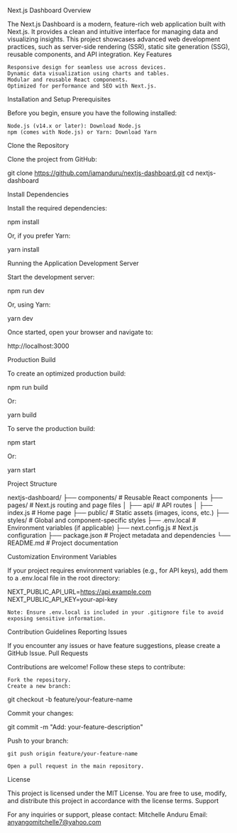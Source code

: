 Next.js Dashboard
Overview

The Next.js Dashboard is a modern, feature-rich web application built with Next.js. It provides a clean and intuitive interface for managing data and visualizing insights. This project showcases advanced web development practices, such as server-side rendering (SSR), static site generation (SSG), reusable components, and API integration.
Key Features

    Responsive design for seamless use across devices.
    Dynamic data visualization using charts and tables.
    Modular and reusable React components.
    Optimized for performance and SEO with Next.js.

Installation and Setup
Prerequisites

Before you begin, ensure you have the following installed:

    Node.js (v14.x or later): Download Node.js
    npm (comes with Node.js) or Yarn: Download Yarn

Clone the Repository

Clone the project from GitHub:

git clone https://github.com/iamanduru/nextjs-dashboard.git
cd nextjs-dashboard

Install Dependencies

Install the required dependencies:

npm install

Or, if you prefer Yarn:

yarn install

Running the Application
Development Server

Start the development server:

npm run dev

Or, using Yarn:

yarn dev

Once started, open your browser and navigate to:

http://localhost:3000

Production Build

To create an optimized production build:

npm run build

Or:

yarn build

To serve the production build:

npm start

Or:

yarn start

Project Structure

nextjs-dashboard/
├── components/          # Reusable React components
├── pages/               # Next.js routing and page files
│   ├── api/             # API routes
│   ├── index.js         # Home page
├── public/              # Static assets (images, icons, etc.)
├── styles/              # Global and component-specific styles
├── .env.local           # Environment variables (if applicable)
├── next.config.js       # Next.js configuration
├── package.json         # Project metadata and dependencies
└── README.md            # Project documentation

Customization
Environment Variables

If your project requires environment variables (e.g., for API keys), add them to a .env.local file in the root directory:

NEXT_PUBLIC_API_URL=https://api.example.com
NEXT_PUBLIC_API_KEY=your-api-key

    Note: Ensure .env.local is included in your .gitignore file to avoid exposing sensitive information.

Contribution Guidelines
Reporting Issues

If you encounter any issues or have feature suggestions, please create a GitHub Issue.
Pull Requests

Contributions are welcome! Follow these steps to contribute:

    Fork the repository.
    Create a new branch:

git checkout -b feature/your-feature-name

Commit your changes:

git commit -m "Add: your-feature-description"

Push to your branch:

    git push origin feature/your-feature-name

    Open a pull request in the main repository.

License

This project is licensed under the MIT License. You are free to use, modify, and distribute this project in accordance with the license terms.
Support

For any inquiries or support, please contact:
Mitchelle Anduru
Email: anyangomitchelle7@yahoo.com
